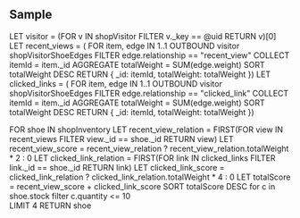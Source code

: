 ## Sample

LET visitor = (FOR v IN shopVisitor FILTER v._key == @uid RETURN v)[0]
LET recent_views = (
  FOR item, edge IN 1..1 OUTBOUND visitor shopVisitorShoeEdges
    FILTER edge.relationship == "recent_view"
    COLLECT itemId = item._id AGGREGATE totalWeight = SUM(edge.weight)
    SORT totalWeight DESC
    RETURN { _id: itemId, totalWeight: totalWeight })
LET clicked_links = (
  FOR item, edge IN 1..1 OUTBOUND visitor shopVisitorShoeEdges
    FILTER edge.relationship == "clicked_link"
    COLLECT itemId = item._id AGGREGATE totalWeight = SUM(edge.weight)
    SORT totalWeight DESC
    RETURN { _id: itemId, totalWeight: totalWeight })

FOR shoe IN shopInventory
    LET recent_view_relation = FIRST(FOR view IN recent_views FILTER view._id == shoe._id RETURN view)
    LET recent_view_score = recent_view_relation ? recent_view_relation.totalWeight * 2 : 0
    LET clicked_link_relation = FIRST(FOR link IN clicked_links FILTER link._id == shoe._id RETURN link)
    LET clicked_link_score = clicked_link_relation ? clicked_link_relation.totalWeight * 4 : 0
    LET totalScore = recent_view_score + clicked_link_score
    SORT totalScore DESC
    for c in shoe.stock
        filter c.quantity <= 10    
    LIMIT 4
    RETURN shoe